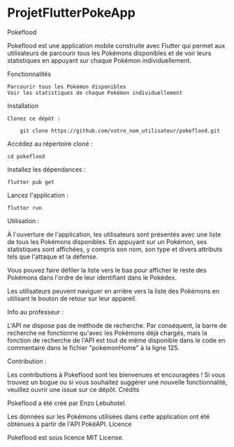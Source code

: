 # ProjetFlutterPokeApp

Pokeflood

Pokeflood est une application mobile construite avec Flutter qui permet aux utilisateurs de parcourir tous les Pokémons disponibles et de voir leurs statistiques en appuyant sur chaque Pokémon individuellement.

Fonctionnalités

    Parcourir tous les Pokémon disponibles
    Voir les statistiques de chaque Pokémon individuellement

Installation

    Clonez ce dépôt :

        git clone https://github.com/votre_nom_utilisateur/pokeflood.git

Accédez au répertoire cloné :

    cd pokeflood

Installez les dépendances :

    flutter pub get

Lancez l'application :

    flutter run


Utilisation :

À l'ouverture de l'application, les utilisateurs sont présentés avec une liste de tous les Pokémons disponibles. En appuyant sur un Pokémon, ses statistiques sont affichées, y compris son nom, son type et divers attributs tels que l'attaque et la défense.

Vous pouvez faire défiler la liste vers le bas pour afficher le reste des Pokémons dans l'ordre de leur identifiant dans le Pokédex.

Les utilisateurs peuvent naviguer en arrière vers la liste des Pokémons en utilisant le bouton de retour sur leur appareil.

Info au professeur :

L'API ne dispose pas de méthode de recherche. Par conséquent, la barre de recherche ne fonctionne qu'avec les Pokémons déjà chargés, mais la fonction de recherche de l'API est tout de même disponible dans le code en commentaire dans le fichier "pokemonHome" à la ligne 125.




Contribution :

Les contributions à Pokeflood sont les bienvenues et encouragées ! Si vous trouvez un bogue ou si vous souhaitez suggérer une nouvelle fonctionnalité, veuillez ouvrir une issue sur ce dépôt.
Crédits

Pokeflood a été créé par Enzo Lebuhotel.

Les données sur les Pokémons utilisées dans cette application ont été obtenues à partir de l'API PokéAPI.
Licence

Pokeflood est sous licence MIT License.

